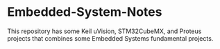 # Embedded-System-Notes
This repository has some Keil uVision, STM32CubeMX, and Proteus projects that combines some Embedded Systems fundamental projects.
